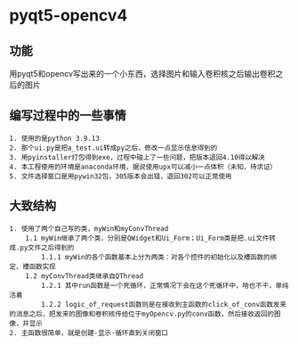 # pyqt5-opencv4
## 功能
  用pyqt5和opencv写出来的一个小东西，选择图片和输入卷积核之后输出卷积之后的图片
## 编写过程中的一些事情
    1. 使用的是python 3.9.13
    2. 那个ui.py是把a_test.ui转成py之后，修改一点显示信息得到的
    3. 用pyinstaller打包得到exe，过程中碰上了一些问题，把版本退回4.10得以解决
    4. 本工程使用的环境是anaconda环境，据说使用upx可以减小一点体积（未知，待求证）
    5. 文件选择窗口是用pywin32包，305版本会出错，退回302可以正常使用

## 大致结构
    1. 使用了两个自己写的类，myWin和myConvThread
        1.1 myWin继承了两个类，分别是QWidget和Ui_Form；Ui_Form类是把.ui文件转成.py文件之后得到的
            1.1.1 myWin的各个函数基本上分为两类：对各个控件的初始化以及槽函数的绑定、槽函数实现
        1.2 myConvThread类继承自QThread
            1.2.1 其中run函数是一个死循环，正常情况下会在这个死循环中，啥也不干，单纯活着
            1.2.2 logic_of_request函数则是在接收到主函数的click_of_conv函数发来的消息之后，把发来的图像和卷积核传给位于myOpencv.py的conv函数，然后接收返回的图像，并显示
    2. 主函数很简单，就是创建-显示-循环直到关闭窗口
